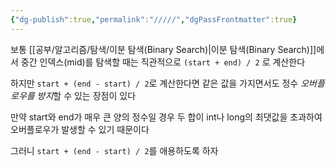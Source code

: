 ```yaml
---
{"dg-publish":true,"permalink":"/////","dgPassFrontmatter":true}
---
```



보통 [[공부/알고리즘/탐색/이분 탐색(Binary Search)\|이분 탐색(Binary Search)]]에서 중간 인덱스(mid)를 탐색할 때는
직관적으로 `(start + end) / 2` 로 계산한다

하지만 `start + (end - start) / 2`로 계산한다면 같은 값을 가지면서도 정수 *오버플로우를 방지*할 수 있는 장점이 있다

만약 start와 end가 매우 큰 양의 정수일 경우 두 합이 int나 long의 최댓값을 초과하여 오버플로우가 발생할 수 있기 때문이다

그러니 `start + (end - start) / 2`를 애용하도록 하자